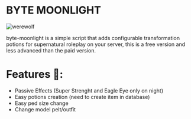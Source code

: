 # BYTE MOONLIGHT
![werewolf](https://github.com/AvoontzTNKa/byte-moonlight/assets/113869370/3cf717ef-c5b0-4914-a48b-618805ef789e)

byte-moonlight is a simple script that adds configurable transformation potions for supernatural roleplay on your server, this is a free version and less advanced than the paid version.


# Features 🌙:

- Passive Effects (Super Strenght and Eagle Eye only on night)
- Easy potions creation (need to create item in database)
- Easy ped size change
- Change model pelt/outfit
